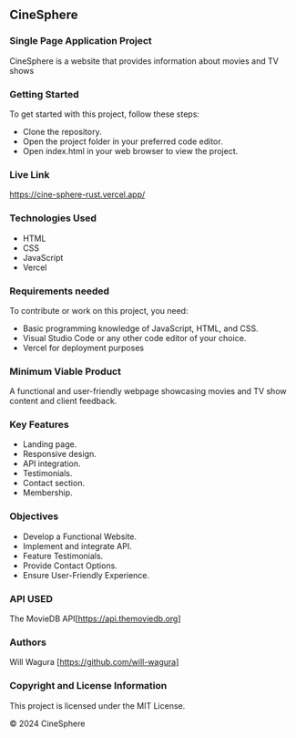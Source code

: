 ## CineSphere
### Single Page Application Project
CineSphere is a website that provides information about movies and TV shows

### Getting Started
To get started with this project, follow these steps:

- Clone the repository.
- Open the project folder in your preferred code editor.
- Open index.html in your web browser to view the project.

### Live Link
https://cine-sphere-rust.vercel.app/

### Technologies Used
- HTML
- CSS
- JavaScript
- Vercel

### Requirements needed
To contribute or work on this project, you need:
- Basic programming knowledge of JavaScript, HTML, and CSS.
- Visual Studio Code or any other code editor of your choice.
- Vercel for deployment purposes

### Minimum Viable Product
A functional and user-friendly webpage showcasing movies and TV show content and client feedback.

### Key Features
- Landing page.
- Responsive design.
- API integration.
- Testimonials.
- Contact section.
- Membership.

### Objectives
- Develop a Functional Website.
- Implement and integrate API.
- Feature Testimonials.
- Provide Contact Options.
- Ensure User-Friendly Experience.

### API USED
The MovieDB API[https://api.themoviedb.org]

### Authors
Will Wagura [https://github.com/will-wagura]

### Copyright and License Information
This project is licensed under the MIT License.

© 2024 CineSphere